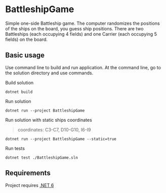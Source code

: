 # BattleshipGame

Simple one-side Battleship game. The computer randomizes the positions of the ships on the board, you guess ship positions. There are two Battleships (each occupying 4 fields) and one Carrier (each occupying 5 fields) on the board.

## Basic usage

Use command line to build and run application. At the command line, go to the solution directory and use commands.

Build solution
```
dotnet build
```

Run solution
```
dotnet run --project BattleshipGame
```

Run solution with static ships coordinates 
> coordinates: C3-C7, D10-G10, I6-I9
```
dotnet run --project BattleshipGame --static=true
```

Run tests
```
dotnet test ./BattleshipGame.sln
```

## Requirements

Project requires [.NET 6](https://dotnet.microsoft.com/en-us/download/dotnet/6.0)
